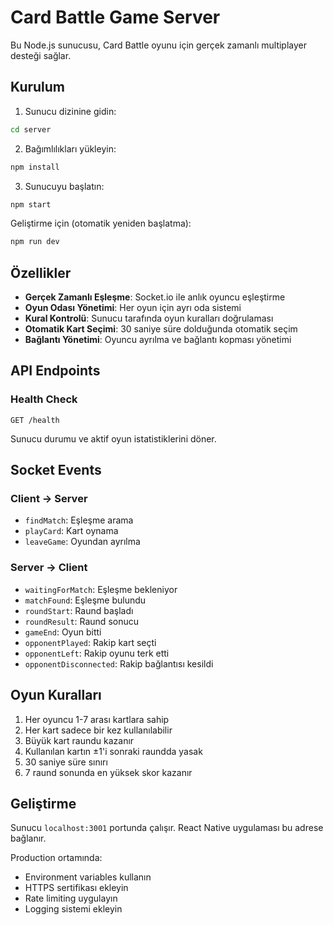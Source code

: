 # Card Battle Game Server

Bu Node.js sunucusu, Card Battle oyunu için gerçek zamanlı multiplayer desteği sağlar.

## Kurulum

1. Sunucu dizinine gidin:
```bash
cd server
```

2. Bağımlılıkları yükleyin:
```bash
npm install
```

3. Sunucuyu başlatın:
```bash
npm start
```

Geliştirme için (otomatik yeniden başlatma):
```bash
npm run dev
```

## Özellikler

- **Gerçek Zamanlı Eşleşme**: Socket.io ile anlık oyuncu eşleştirme
- **Oyun Odası Yönetimi**: Her oyun için ayrı oda sistemi
- **Kural Kontrolü**: Sunucu tarafında oyun kuralları doğrulaması
- **Otomatik Kart Seçimi**: 30 saniye süre dolduğunda otomatik seçim
- **Bağlantı Yönetimi**: Oyuncu ayrılma ve bağlantı kopması yönetimi

## API Endpoints

### Health Check
```
GET /health
```
Sunucu durumu ve aktif oyun istatistiklerini döner.

## Socket Events

### Client -> Server
- `findMatch`: Eşleşme arama
- `playCard`: Kart oynama
- `leaveGame`: Oyundan ayrılma

### Server -> Client
- `waitingForMatch`: Eşleşme bekleniyor
- `matchFound`: Eşleşme bulundu
- `roundStart`: Raund başladı
- `roundResult`: Raund sonucu
- `gameEnd`: Oyun bitti
- `opponentPlayed`: Rakip kart seçti
- `opponentLeft`: Rakip oyunu terk etti
- `opponentDisconnected`: Rakip bağlantısı kesildi

## Oyun Kuralları

1. Her oyuncu 1-7 arası kartlara sahip
2. Her kart sadece bir kez kullanılabilir
3. Büyük kart raundu kazanır
4. Kullanılan kartın ±1'i sonraki raundda yasak
5. 30 saniye süre sınırı
6. 7 raund sonunda en yüksek skor kazanır

## Geliştirme

Sunucu `localhost:3001` portunda çalışır. React Native uygulaması bu adrese bağlanır.

Production ortamında:
- Environment variables kullanın
- HTTPS sertifikası ekleyin
- Rate limiting uygulayın
- Logging sistemi ekleyin